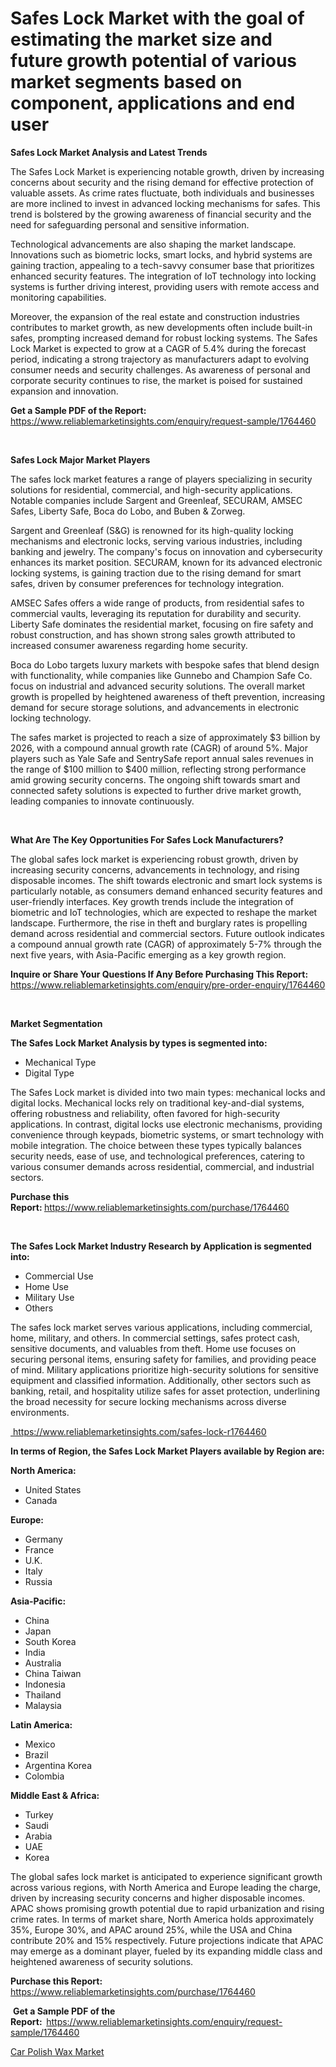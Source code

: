 <p><h1>Safes Lock Market with the goal of estimating the market size and future growth potential of various market segments based on component, applications and end user</h1></p><p><strong>Safes Lock Market Analysis and Latest Trends</strong></p>
<p><p>The Safes Lock Market is experiencing notable growth, driven by increasing concerns about security and the rising demand for effective protection of valuable assets. As crime rates fluctuate, both individuals and businesses are more inclined to invest in advanced locking mechanisms for safes. This trend is bolstered by the growing awareness of financial security and the need for safeguarding personal and sensitive information.</p><p>Technological advancements are also shaping the market landscape. Innovations such as biometric locks, smart locks, and hybrid systems are gaining traction, appealing to a tech-savvy consumer base that prioritizes enhanced security features. The integration of IoT technology into locking systems is further driving interest, providing users with remote access and monitoring capabilities.</p><p>Moreover, the expansion of the real estate and construction industries contributes to market growth, as new developments often include built-in safes, prompting increased demand for robust locking systems. The Safes Lock Market is expected to grow at a CAGR of 5.4% during the forecast period, indicating a strong trajectory as manufacturers adapt to evolving consumer needs and security challenges. As awareness of personal and corporate security continues to rise, the market is poised for sustained expansion and innovation.</p></p>
<p><strong>Get a Sample PDF of the Report:&nbsp;</strong> <a href="https://www.reliablemarketinsights.com/enquiry/request-sample/1764460?utm_campaign=3206&utm_medium=2&utm_source=Github&utm_content=ia&utm_term=05042025&utm_id=safes-lock">https://www.reliablemarketinsights.com/enquiry/request-sample/1764460</a></p>
<p>&nbsp;</p>
<p><strong>Safes Lock Major Market Players</strong></p>
<p><p>The safes lock market features a range of players specializing in security solutions for residential, commercial, and high-security applications. Notable companies include Sargent and Greenleaf, SECURAM, AMSEC Safes, Liberty Safe, Boca do Lobo, and Buben & Zorweg.</p><p>Sargent and Greenleaf (S&G) is renowned for its high-quality locking mechanisms and electronic locks, serving various industries, including banking and jewelry. The company's focus on innovation and cybersecurity enhances its market position. SECURAM, known for its advanced electronic locking systems, is gaining traction due to the rising demand for smart safes, driven by consumer preferences for technology integration.</p><p>AMSEC Safes offers a wide range of products, from residential safes to commercial vaults, leveraging its reputation for durability and security. Liberty Safe dominates the residential market, focusing on fire safety and robust construction, and has shown strong sales growth attributed to increased consumer awareness regarding home security.</p><p>Boca do Lobo targets luxury markets with bespoke safes that blend design with functionality, while companies like Gunnebo and Champion Safe Co. focus on industrial and advanced security solutions. The overall market growth is propelled by heightened awareness of theft prevention, increasing demand for secure storage solutions, and advancements in electronic locking technology.</p><p>The safes market is projected to reach a size of approximately $3 billion by 2026, with a compound annual growth rate (CAGR) of around 5%. Major players such as Yale Safe and SentrySafe report annual sales revenues in the range of $100 million to $400 million, reflecting strong performance amid growing security concerns. The ongoing shift towards smart and connected safety solutions is expected to further drive market growth, leading companies to innovate continuously.</p></p>
<p>&nbsp;</p>
<p><strong>What Are The Key Opportunities For Safes Lock Manufacturers?</strong></p>
<p><p>The global safes lock market is experiencing robust growth, driven by increasing security concerns, advancements in technology, and rising disposable incomes. The shift towards electronic and smart lock systems is particularly notable, as consumers demand enhanced security features and user-friendly interfaces. Key growth trends include the integration of biometric and IoT technologies, which are expected to reshape the market landscape. Furthermore, the rise in theft and burglary rates is propelling demand across residential and commercial sectors. Future outlook indicates a compound annual growth rate (CAGR) of approximately 5-7% through the next five years, with Asia-Pacific emerging as a key growth region.</p></p>
<p><strong>Inquire or Share Your Questions If Any Before Purchasing This Report:</strong> <a href="https://www.reliablemarketinsights.com/enquiry/pre-order-enquiry/1764460?utm_campaign=3206&utm_medium=2&utm_source=Github&utm_content=ia&utm_term=05042025&utm_id=safes-lock">https://www.reliablemarketinsights.com/enquiry/pre-order-enquiry/1764460</a></p>
<p>&nbsp;</p>
<p><strong>Market Segmentation</strong></p>
<p><strong>The Safes Lock Market Analysis by types is segmented into:</strong></p>
<p><ul><li>Mechanical Type</li><li>Digital Type</li></ul></p>
<p><p>The Safes Lock market is divided into two main types: mechanical locks and digital locks. Mechanical locks rely on traditional key-and-dial systems, offering robustness and reliability, often favored for high-security applications. In contrast, digital locks use electronic mechanisms, providing convenience through keypads, biometric systems, or smart technology with mobile integration. The choice between these types typically balances security needs, ease of use, and technological preferences, catering to various consumer demands across residential, commercial, and industrial sectors.</p></p>
<p><strong>Purchase this Report:&nbsp;</strong><a href="https://www.reliablemarketinsights.com/purchase/1764460?utm_campaign=3206&utm_medium=2&utm_source=Github&utm_content=ia&utm_term=05042025&utm_id=safes-lock">https://www.reliablemarketinsights.com/purchase/1764460</a></p>
<p>&nbsp;</p>
<p><strong>The Safes Lock Market Industry Research by Application is segmented into:</strong></p>
<p><ul><li>Commercial Use</li><li>Home Use</li><li>Military Use</li><li>Others</li></ul></p>
<p><p>The safes lock market serves various applications, including commercial, home, military, and others. In commercial settings, safes protect cash, sensitive documents, and valuables from theft. Home use focuses on securing personal items, ensuring safety for families, and providing peace of mind. Military applications prioritize high-security solutions for sensitive equipment and classified information. Additionally, other sectors such as banking, retail, and hospitality utilize safes for asset protection, underlining the broad necessity for secure locking mechanisms across diverse environments.</p></p>
<p><a href="https://www.reliablemarketinsights.com/safes-lock-r1764460?utm_campaign=3206&utm_medium=2&utm_source=Github&utm_content=ia&utm_term=05042025&utm_id=safes-lock">&nbsp;https://www.reliablemarketinsights.com/safes-lock-r1764460</a></p>
<p><strong>In terms of Region, the Safes Lock Market Players available by Region are:</strong></p>
<p>
    <p> <strong> North America: </strong>
        <ul>
            <li>United States</li>
            <li>Canada</li>
        </ul>
        </p> 
    <p> <strong> Europe: </strong>
        <ul>
            <li>Germany</li>
            <li>France</li>
            <li>U.K.</li>
            <li>Italy</li>
            <li>Russia</li>
        </ul>
        </p> 
    <p> <strong> Asia-Pacific: </strong>
        <ul>
            <li>China</li>
            <li>Japan</li>
            <li>South Korea</li>
            <li>India</li>
            <li>Australia</li>
            <li>China Taiwan</li>
            <li>Indonesia</li>
            <li>Thailand</li>
            <li>Malaysia</li>
        </ul>
        </p> 
    <p> <strong> Latin America: </strong>
        <ul>
            <li>Mexico</li>
            <li>Brazil</li>
            <li>Argentina Korea</li>
            <li>Colombia</li>
        </ul>
        </p> 
    <p> <strong> Middle East & Africa: </strong>
        <ul>
            <li>Turkey</li>
            <li>Saudi</li>
            <li>Arabia</li>
            <li>UAE</li>
            <li>Korea</li>
        </ul>
    </p>
    </p>
<p><p>The global safes lock market is anticipated to experience significant growth across various regions, with North America and Europe leading the charge, driven by increasing security concerns and higher disposable incomes. APAC shows promising growth potential due to rapid urbanization and rising crime rates. In terms of market share, North America holds approximately 35%, Europe 30%, and APAC around 25%, while the USA and China contribute 20% and 15% respectively. Future projections indicate that APAC may emerge as a dominant player, fueled by its expanding middle class and heightened awareness of security solutions.</p></p>
<p><strong>Purchase this Report: </strong><a href="https://www.reliablemarketinsights.com/purchase/1764460?utm_campaign=3206&utm_medium=2&utm_source=Github&utm_content=ia&utm_term=05042025&utm_id=safes-lock">https://www.reliablemarketinsights.com/purchase/1764460</a></p>
<p>&nbsp;<strong>Get a Sample PDF of the Report:&nbsp;&nbsp;</strong><a href="https://www.reliablemarketinsights.com/enquiry/request-sample/1764460?utm_campaign=3206&utm_medium=2&utm_source=Github&utm_content=ia&utm_term=05042025&utm_id=safes-lock">https://www.reliablemarketinsights.com/enquiry/request-sample/1764460</a></p>
<p><strong></strong></p>
<p><p><a href="https://github.com/nacrehuipie/Market-Research-Report-List-1/blob/main/car-polish-wax-market.md?utm_campaign=3206&utm_medium=2&utm_source=Github&utm_content=ia&utm_term=05042025&utm_id=safes-lock">Car Polish Wax Market</a></p></p>